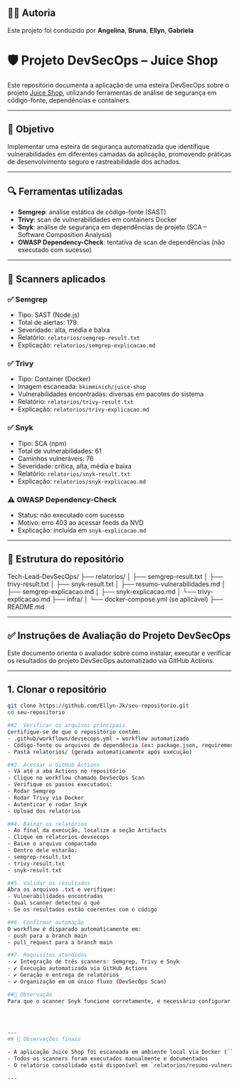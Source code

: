 ## 👩‍💻 Autoria

Este projeto foi conduzido por **Angelina**, **Bruna**, **Ellyn**, **Gabriela**

# 🛡️ Projeto DevSecOps – Juice Shop
Este repositório documenta a aplicação de uma esteira DevSecOps sobre o projeto [Juice Shop](https://github.com/juice-shop/juice-shop), utilizando ferramentas de análise de segurança em código-fonte, dependências e containers.

---

## 🎯 Objetivo

Implementar uma esteira de segurança automatizada que identifique vulnerabilidades em diferentes camadas da aplicação, promovendo práticas de desenvolvimento seguro e rastreabilidade dos achados.

---

## 🔍 Ferramentas utilizadas

- **Semgrep**: análise estática de código-fonte (SAST)
- **Trivy**: scan de vulnerabilidades em containers Docker
- **Snyk**: análise de segurança em dependências de projeto (SCA – Software Composition Analysis)
- **OWASP Dependency-Check**: tentativa de scan de dependências (não executado com sucesso)

---

## 🧪 Scanners aplicados

### ✅ Semgrep

- Tipo: SAST (Node.js)
- Total de alertas: 179
- Severidade: alta, média e baixa
- Relatório: `relatorios/semgrep-result.txt`
- Explicação: `relatorios/semgrep-explicacao.md`

### ✅ Trivy

- Tipo: Container (Docker)
- Imagem escaneada: `bkimminich/juice-shop`
- Vulnerabilidades encontradas: diversas em pacotes do sistema
- Relatório: `relatorios/trivy-result.txt`
- Explicação: `relatorios/trivy-explicacao.md`

### ✅ Snyk

- Tipo: SCA (npm)
- Total de vulnerabilidades: 61
- Caminhos vulneráveis: 76
- Severidade: crítica, alta, média e baixa
- Relatório: `relatorios/snyk-result.txt`
- Explicação: `relatorios/snyk-explicacao.md`

### ⚠️ OWASP Dependency-Check

- Status: não executado com sucesso
- Motivo: erro 403 ao acessar feeds da NVD
- Explicação: incluída em `snyk-explicacao.md`

---

## 📁 Estrutura do repositório
Tech-Lead-DevSecOps/ ├── relatorios/ │   ├── semgrep-result.txt │   ├── trivy-result.txt │   ├── snyk-result.txt │   ├── resumo-vulnerabilidades.md │   ├── semgrep-explicacao.md │   ├── snyk-explicacao.md │   └── trivy-explicacao.md ├── infra/ │   └── docker-compose.yml (se aplicável) ├── README.md


---
## ✅ Instruções de Avaliação do Projeto DevSecOps

Este documento orienta o avaliador sobre como instalar, executar e verificar os resultados do projeto DevSecOps automatizado via GitHub Actions.

---

## 1. Clonar o repositório

```bash
git clone https://github.com/Ellyn-Jk/seu-repositorio.git
cd seu-repositorio

##2. Verificar os arquivos principais
Certifique-se de que o repositório contém:
- .github/workflows/devsecops.yml → workflow automatizado
- Código-fonte ou arquivos de dependência (ex: package.json, requirements.txt)
- Pasta relatorios/ (gerada automaticamente após execução)

##3. Acessar o GitHub Actions
- Vá até a aba Actions no repositório
- Clique no workflow chamado DevSecOps Scan
- Verifique os passos executados:
- Rodar Semgrep
- Rodar Trivy via Docker
- Autenticar e rodar Snyk
- Upload dos relatórios

##4. Baixar os relatórios
- Ao final da execução, localize a seção Artifacts
- Clique em relatorios-devsecops
- Baixe o arquivo compactado
- Dentro dele estarão:
- semgrep-result.txt
- trivy-result.txt
- snyk-result.txt

##5. Validar os resultados
Abra os arquivos .txt e verifique:
- Vulnerabilidades encontradas
- Qual scanner detectou o quê
- Se os resultados estão coerentes com o código

##6. Confirmar automação
O workflow é disparado automaticamente em:
- push para a branch main
- pull_request para a branch main

##7. Requisitos atendidos
- ✔️ Integração de três scanners: Semgrep, Trivy e Snyk
- ✔️ Execução automatizada via GitHub Actions
- ✔️ Geração e entrega de relatórios
- ✔️ Organização em um único fluxo (DevSecOps Scan)

##🧠 Observação
Para que o scanner Snyk funcione corretamente, é necessário configurar o token SNYK_TOKEN como segredo no GitHub. O projeto já está preparado para isso.




---
## 📌 Observações finais

- A aplicação Juice Shop foi escaneada em ambiente local via Docker (`localhost:3000`)
- Todos os scanners foram executados manualmente e documentados
- O relatório consolidado está disponível em `relatorios/resumo-vulnerabilidades.md`

---
